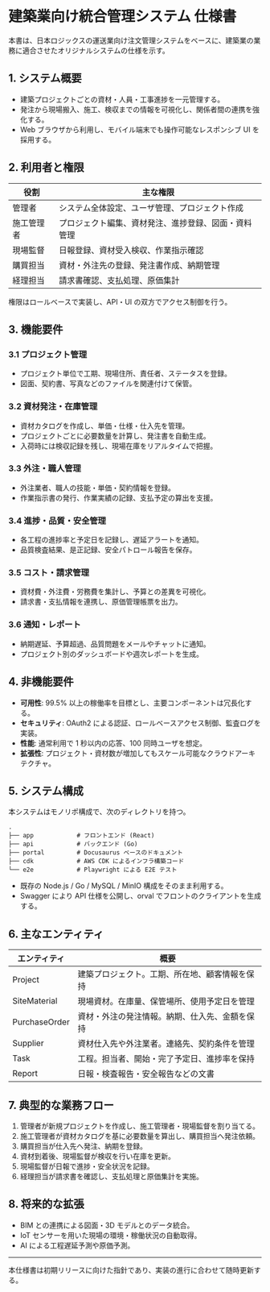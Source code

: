 # 建築業向け統合管理システム 仕様書

本書は、日本ロジックスの運送業向け注文管理システムをベースに、建築業の業務に適合させたオリジナルシステムの仕様を示す。

## 1. システム概要
- 建築プロジェクトごとの資材・人員・工事進捗を一元管理する。
- 発注から現場搬入、施工、検収までの情報を可視化し、関係者間の連携を強化する。
- Web ブラウザから利用し、モバイル端末でも操作可能なレスポンシブ UI を採用する。

## 2. 利用者と権限
| 役割 | 主な権限 |
|------|----------|
| 管理者 | システム全体設定、ユーザ管理、プロジェクト作成 |
| 施工管理者 | プロジェクト編集、資材発注、進捗登録、図面・資料管理 |
| 現場監督 | 日報登録、資材受入検収、作業指示確認 |
| 購買担当 | 資材・外注先の登録、発注書作成、納期管理 |
| 経理担当 | 請求書確認、支払処理、原価集計 |

権限はロールベースで実装し、API・UI の双方でアクセス制御を行う。

## 3. 機能要件
### 3.1 プロジェクト管理
- プロジェクト単位で工期、現場住所、責任者、ステータスを登録。
- 図面、契約書、写真などのファイルを関連付けて保管。

### 3.2 資材発注・在庫管理
- 資材カタログを作成し、単価・仕様・仕入先を管理。
- プロジェクトごとに必要数量を計算し、発注書を自動生成。
- 入荷時には検収記録を残し、現場在庫をリアルタイムで把握。

### 3.3 外注・職人管理
- 外注業者、職人の技能・単価・契約情報を登録。
- 作業指示書の発行、作業実績の記録、支払予定の算出を支援。

### 3.4 進捗・品質・安全管理
- 各工程の進捗率と予定日を記録し、遅延アラートを通知。
- 品質検査結果、是正記録、安全パトロール報告を保存。

### 3.5 コスト・請求管理
- 資材費・外注費・労務費を集計し、予算との差異を可視化。
- 請求書・支払情報を連携し、原価管理帳票を出力。

### 3.6 通知・レポート
- 納期遅延、予算超過、品質問題をメールやチャットに通知。
- プロジェクト別のダッシュボードや週次レポートを生成。

## 4. 非機能要件
- **可用性**: 99.5% 以上の稼働率を目標とし、主要コンポーネントは冗長化する。
- **セキュリティ**: OAuth2 による認証、ロールベースアクセス制御、監査ログを実装。
- **性能**: 通常利用で 1 秒以内の応答、100 同時ユーザを想定。
- **拡張性**: プロジェクト・資材数が増加してもスケール可能なクラウドアーキテクチャ。

## 5. システム構成
本システムはモノリポ構成で、次のディレクトリを持つ。
```
.
├── app            # フロントエンド (React)
├── api            # バックエンド (Go)
├── portal         # Docusaurus ベースのドキュメント
├── cdk            # AWS CDK によるインフラ構築コード
└── e2e            # Playwright による E2E テスト
```
- 既存の Node.js / Go / MySQL / MinIO 構成をそのまま利用する。
- Swagger により API 仕様を公開し、orval でフロントのクライアントを生成する。

## 6. 主なエンティティ
| エンティティ | 概要 |
|---------------|------|
| Project | 建築プロジェクト。工期、所在地、顧客情報を保持 |
| SiteMaterial | 現場資材。在庫量、保管場所、使用予定日を管理 |
| PurchaseOrder | 資材・外注の発注情報。納期、仕入先、金額を保持 |
| Supplier | 資材仕入先や外注業者。連絡先、契約条件を管理 |
| Task | 工程。担当者、開始・完了予定日、進捗率を保持 |
| Report | 日報・検査報告・安全報告などの文書 |

## 7. 典型的な業務フロー
1. 管理者が新規プロジェクトを作成し、施工管理者・現場監督を割り当てる。
2. 施工管理者が資材カタログを基に必要数量を算出し、購買担当へ発注依頼。
3. 購買担当が仕入先へ発注、納期を登録。
4. 資材到着後、現場監督が検収を行い在庫を更新。
5. 現場監督が日報で進捗・安全状況を記録。
6. 経理担当が請求書を確認し、支払処理と原価集計を実施。

## 8. 将来的な拡張
- BIM との連携による図面・3D モデルとのデータ統合。
- IoT センサーを用いた現場の環境・稼働状況の自動取得。
- AI による工程遅延予測や原価予測。

---
本仕様書は初期リリースに向けた指針であり、実装の進行に合わせて随時更新する。
